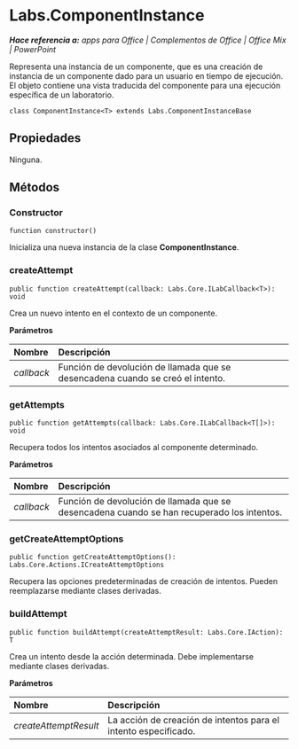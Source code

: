 
# <a name="labs.componentinstance"></a>Labs.ComponentInstance

 _**Hace referencia a:** apps para Office | Complementos de Office | Office Mix | PowerPoint_

Representa una instancia de un componente, que es una creación de instancia de un componente dado para un usuario en tiempo de ejecución. El objeto contiene una vista traducida del componente para una ejecución específica de un laboratorio.

```
class ComponentInstance<T> extends Labs.ComponentInstanceBase
```


## <a name="properties"></a>Propiedades

Ninguna.


## <a name="methods"></a>Métodos




### <a name="constructor"></a>Constructor

 `function constructor()`

Inicializa una nueva instancia de la clase **ComponentInstance**.


### <a name="createattempt"></a>createAttempt

 `public function createAttempt(callback: Labs.Core.ILabCallback<T>): void`

Crea un nuevo intento en el contexto de un componente.

 **Parámetros**


|**Nombre**|**Descripción**|
|:-----|:-----|
| _callback_|Función de devolución de llamada que se desencadena cuando se creó el intento.|

### <a name="getattempts"></a>getAttempts

 `public function getAttempts(callback: Labs.Core.ILabCallback<T[]>): void`

Recupera todos los intentos asociados al componente determinado.

 **Parámetros**


|**Nombre**|**Descripción**|
|:-----|:-----|
| _callback_|Función de devolución de llamada que se desencadena cuando se han recuperado los intentos.|

### <a name="getcreateattemptoptions"></a>getCreateAttemptOptions

 `public function getCreateAttemptOptions(): Labs.Core.Actions.ICreateAttemptOptions`

Recupera las opciones predeterminadas de creación de intentos. Pueden reemplazarse mediante clases derivadas.


### <a name="buildattempt"></a>buildAttempt

 `public function buildAttempt(createAttemptResult: Labs.Core.IAction): T`

Crea un intento desde la acción determinada. Debe implementarse mediante clases derivadas.

 **Parámetros**


|**Nombre**|**Descripción**|
|:-----|:-----|
| _createAttemptResult_|La acción de creación de intentos para el intento especificado.|
